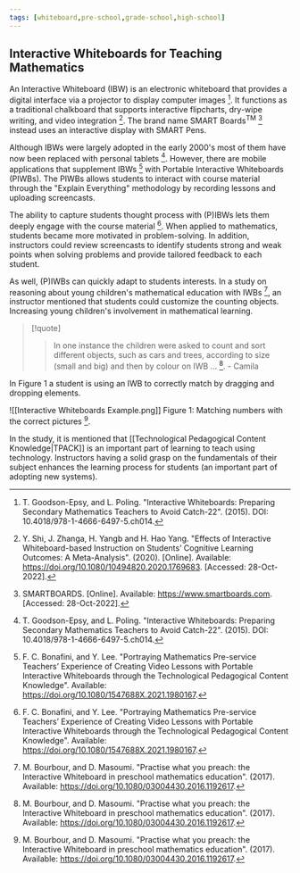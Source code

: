 ```yaml
---
tags: [whiteboard,pre-school,grade-school,high-school]
---
```


## Interactive Whiteboards for Teaching Mathematics

An Interactive Whiteboard (IBW) is an electronic whiteboard that provides a digital interface via a projector to display computer images [^1]. It functions as a traditional chalkboard that supports interactive flipcharts, dry-wipe writing, and video integration [^2]. The brand name SMART Boards$^{\text{TM}}$ [^3] instead uses an interactive display with SMART Pens. 

Although IBWs were largely adopted in the early 2000's most of them have now been replaced with personal tablets [^1]. However, there are mobile applications that supplement IBWs [^4] with Portable Interactive Whiteboards (PIWBs). The PIWBs allows students to interact with course material through the "Explain Everything" methodology by recording lessons and uploading screencasts. 

The ability to capture students thought process with (P)IBWs lets them deeply engage with the course material [^4]. When applied to mathematics, students became more motivated in problem-solving. In addition, instructors could review screencasts to identify students strong and weak points when solving problems and provide tailored feedback to each student.

As well, (P)IWBs can quickly adapt to students interests. In a study on reasoning about young children's mathematical education with IWBs [^5], an instructor mentioned that students could customize the counting objects. Increasing young children's involvement in mathematical learning.

> [!quote] 
> > In one instance the children were asked to count and sort different objects, such as cars and trees, according to size (small and big) and then by colour on IWB ... [^5]. - Camila

In Figure 1 a student is using an IWB to correctly match by dragging and dropping elements. 

![[Interactive Whiteboards Example.png]]
Figure 1: Matching numbers with the correct pictures [^5].

In the study, it is mentioned that [[Technological Pedagogical Content Knowledge|TPACK]] is an important part of learning to teach using technology. Instructors having a solid grasp on the fundamentals of their subject enhances the learning process for students (an important part of adopting new systems).

[^1]: T. Goodson-Epsy, and L. Poling. "Interactive Whiteboards: Preparing Secondary Mathematics Teachers to Avoid Catch-22". (2015). DOI: 10.4018/978-1-4666-6497-5.ch014.
[^2]: Y. Shi, J. Zhanga, H. Yangb and H. Hao Yang. "Effects of Interactive Whiteboard-based Instruction on Students’ Cognitive Learning Outcomes: A Meta-Analysis". (2020). \[Online\]. Available: https://doi.org/10.1080/10494820.2020.1769683. \[Accessed: 28-Oct-2022\].
[^3]: SMARTBOARDS. \[Online\]. Available: https://www.smartboards.com. \[Accessed: 28-Oct-2022\].
[^4]: F. C. Bonafini, and Y. Lee. "Portraying Mathematics Pre-service Teachers’ Experience of Creating Video Lessons with Portable Interactive Whiteboards through the Technological Pedagogical Content Knowledge". Available: https://doi.org/10.1080/1547688X.2021.1980167.
[^5]: M. Bourbour, and D. Masoumi. "Practise what you preach: the Interactive Whiteboard in preschool mathematics education". (2017). Available: https://doi.org/10.1080/03004430.2016.1192617.
